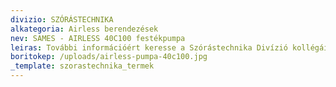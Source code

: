 ```yaml
---
divizio: SZÓRÁSTECHNIKA
alkategoria: Airless berendezések
nev: SAMES - AIRLESS 40C100 festékpumpa
leiras: További információért keresse a Szórástechnika Divízió kollégáit
boritokep: /uploads/airless-pumpa-40c100.jpg
_template: szorastechnika_termek
---
```


